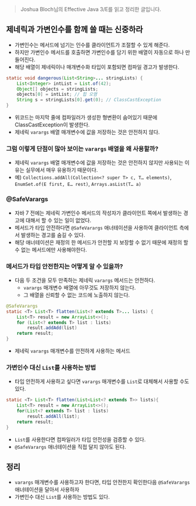 > Joshua Bloch님의 Effective Java 3/E를 읽고 정리한 글입니다.
> 

## 제네릭과 가변인수를 함께 쓸 때는 신중하라

- 가변인수는 메서드에 넘기는 인수를 클라이언트가 조절할 수 있게 해준다.
- 하지만 가변인수 메서드를 호출하면 가변인수를 담기 위한 배열이 자동으로 하나 만들어진다.
- 해당 배열이 제네릭이나 매개변수화 타입이 포함되면 컴파일 경고가 발생한다.

```java
static void dangerous(List<String>... stringLists) {
    List<Integer> intList = List.of(42);
    Object[] objects = stringLists;
    objects[0] = intList; // 힙 오염
    String s = stringLists[0].get(0); // ClassCastException
}
```

- 위코드는 마지막 줄에 컴파일러가 생성한 형변환이 숨어있기 때문에 ClassCastException이 발생한다.
- 제네릭 `varargs` 배열 매개변수에 값을 저장하는 것은 안전하지 않다.

### 그럼 이렇게 단점이 많아 보이는 `varargs` 배열을 왜 사용할까?

- 제네릭 `varargs` 배열 매개변수에 값을 저장하는 것은 안전하지 않지만 사용되는 이유는 실무에서 매우 유용하기 때문이다.
- 예) `Collections.addAll(Collection<? super T> c, T… elements)`, `EnumSet.of(E first, E… rest)`, `Arrays.asList(T… a)`

### @SafeVarargs

- 자바 7 전에는 제네릭 가변인수 메서드의 작성자가 클라이언트 쪽에서 발생하는 경고에 대해서 할 수 있는 일이 없었다.
- 메서드가 타입 안전하다면 `@SafeVarargs` 애너테이션을 사용하여 클라이언트 측에서 발생하는 경고를 숨길 수 있다.
- 해당 애너테이션은 재정의 한 메서드가 안전할 지 보장할 수 없기 때문에 재정의 할 수 없는 메서드에만 사용해야한다.

### 메서드가 타입 안전한지는 어떻게 알 수 있을까?

- 다음 두 조건을 모두 만족하는 제네릭 `varargs` 메서드는 안전하다.
    - `varargs` 매개변수 배열에 아무것도 저장하지 않는다.
    - 그 배열을 신뢰할 수 없는 코드에 노출하지 않는다.

```java
@SafeVarargs
static <T> List<T> flatten(List<? extends T>... lists) {
    List<T> result = new ArrayList<>();
    for (List<? extends T> list : lists)
        result.addAdd(list)
    return result;
}
```

- 제네릭 `varargs` 매개변수를 안전하게 사용하는 메서드

### 가변인수 대신 `List`를 사용하는 방법

- 타입 안전하게 사용하고 싶다면 `varargs` 매개변수를 `List`로 대체해서 사용할 수도 있다.

```java
static <T> List<T> flatten(List<List<? extends T>> lists){
    List<T> result = new ArrayList<>();
    for(List<? extends T> list : lists)
        result.addAll(list);
    return result;
}
```

- `List`를 사용한다면 컴파일러가 타입 안전성을 검증할 수 있다.
- `@SafeVarargs` 애너테이션을 직접 달지 않아도 된다.

## 정리

- `varargs` 매개변수를 사용하고자 한다면, 타입 안전한지 확인한다음 `@SafeVarargs` 애너테이션을 달아서 사용하자
- 가변인수 대신 `List`를 사용하는 방법도 있다.